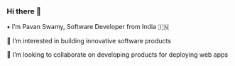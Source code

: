 ### Hi there :wave:

:black_small_square:  I’m  Pavan Swamy, Software Developer from India :india:

👀 I’m interested in building innovative software products

🌱  I’m looking to collaborate on developing products for deploying web apps
